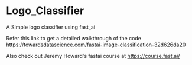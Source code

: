 # Logo_Classifier

A Simple logo classifier using fast_ai

Refer this link to get a detailed walkthrough of the code https://towardsdatascience.com/fastai-image-classification-32d626da20

Also check out Jeremy Howard's fastai course at https://course.fast.ai/
